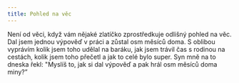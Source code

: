 ```yaml
---
title: Pohled na věc
---
```

Není od věci, když vám nějaké zlatíčko zprostředkuje odlišný pohled na věc. Dal jsem jednou výpověď v práci a zůstal osm měsíců doma. S oblibou vyprávím kolik jsem toho udělal na baráku, jak jsem trávil čas s rodinou na cestách, kolik jsem toho přečetl a jak to celé bylo super. Syn mně na to dneska řekl: "Myslíš to, jak si dal výpověď a pak hrál osm měsíců doma miny?”
